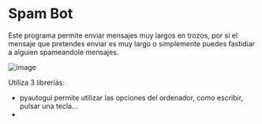 # Spam Bot

Este programa permite enviar mensajes muy largos en trozos, por si el mensaje que pretendes enviar es muy largo o simplemente puedes fastidiar a alguien spameandole mensajes.

![image](https://user-images.githubusercontent.com/56097204/210332079-00fec229-c923-4866-a855-0a5d972da949.png)

Utiliza 3 libreríás:
- pyautogui permite utilizar las opciones del ordenador, como escribir, pulsar una tecla...
- 
